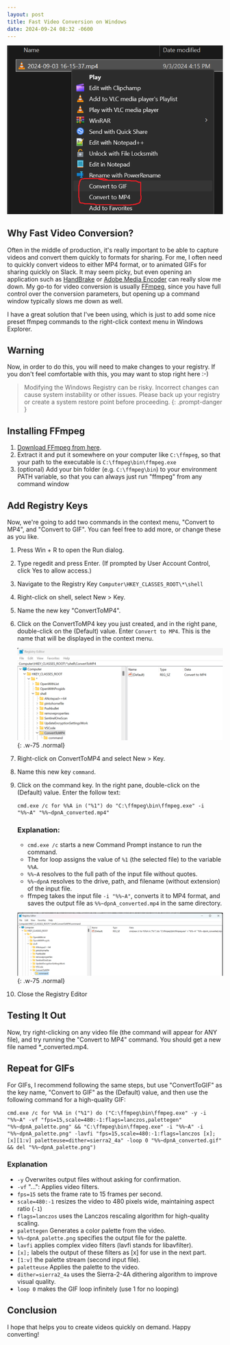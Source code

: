 ```yaml
---
layout: post
title: Fast Video Conversion on Windows
date: 2024-09-24 08:32 -0600
---
```


![Fast Video Conversion on Windows](/assets/img/fastconverttovideo/fast_convert_to_video.png)

## Why Fast Video Conversion?

Often in the middle of production, it's really important to be able to capture videos and convert them quickly to formats for sharing.  For me, I often need to quickly convert videos to either MP4 format, or to animated GIFs for sharing quickly on Slack.  It may seem picky, but even opening an application such as [HandBrake](https://handbrake.fr/) or [Adobe Media Encoder](https://www.adobe.com/ca/products/media-encoder.html) can really slow me down.  My go-to for video conversion is usually [FFmpeg](https://www.ffmpeg.org/), since you have full control over the conversion parameters, but opening up a command window typically slows me down as well.

I have a great solution that I've been using, which is just to add some nice preset ffmpeg commands to the right-click context menu in Windows Explorer.  

## Warning

Now, in order to do this, you will need to make changes to your registry.  If you don't feel comfortable with this, you may want to stop right here :-)

> Modifying the Windows Registry can be risky. Incorrect changes can cause system instability or other issues. Please back up your registry or create a system restore point before proceeding.
{: .prompt-danger }

## Installing FFmpeg

1. [Download FFmpeg from here](https://www.ffmpeg.org/).  
2. Extract it and put it somewhere on your computer like `C:\ffmpeg`, so that your path to the executable is `C:\ffmpeg\bin\ffmpeg.exe`
3. (optional) Add your bin folder (e.g. `C:\ffmpeg\bin`) to your environment PATH variable, so that you can always just run "ffmpeg" from any command window

## Add Registry Keys

Now, we're going to add two commands in the context menu, "Convert to MP4", and "Convert to GIF".  You can feel free to add more, or change these as you like.

1. Press Win + R to open the Run dialog.
2. Type regedit and press Enter. (If prompted by User Account Control, click Yes to allow access.)
3. Navigate to the Registry Key `Computer\HKEY_CLASSES_ROOT\*\shell`
4. Right-click on shell, select New > Key.
5. Name the new key "ConvertToMP4".
6. Click on the ConvertToMP4 key you just created, and in the right pane, double-click on the (Default) value. Enter `Convert to MP4`.  This is the name that will be displayed in the context menu.

   ![Registry Editor](/assets/img/fastconverttovideo/registry1.png){: .w-75 .normal}

7. Right-click on ConvertToMP4 and select New > Key.
8. Name this new key `command`.
9. Click on the command key. In the right pane, double-click on the (Default) value. Enter the follow text:

   ```text
   cmd.exe /c for %%A in ("%1") do "C:\ffmpeg\bin\ffmpeg.exe" -i "%%~A" "%%~dpnA_converted.mp4"
   ```

   ### Explanation:
   - `cmd.exe /c` starts a new Command Prompt instance to run the command.
   - The for loop assigns the value of `%1` (the selected file) to the variable `%%A`.
   - `%%~A` resolves to the full path of the input file without quotes.
   - `%%~dpnA` resolves to the drive, path, and filename (without extension) of the input file.
   - ffmpeg takes the input file `-i "%%~A"`, converts it to MP4 format, and saves the output file as `%%~dpnA_converted.mp4` in the same directory.

   ![Registry Editor](/assets/img/fastconverttovideo/registry2.png){: .w-75 .normal}

10. Close the Registry Editor

## Testing It Out

Now, try right-clicking on any video file (the command will appear for ANY file), and try running the "Convert to MP4" command.  You should get a new file named *_converted.mp4.

## Repeat for GIFs

For GIFs, I recommend following the same steps, but use "ConvertToGIF" as the key name, "Convert to GIF" as the (Default) value, and then use the following command for a high-quality GIF:

```text
cmd.exe /c for %%A in ("%1") do ("C:\ffmpeg\bin\ffmpeg.exe" -y -i "%%~A" -vf "fps=15,scale=480:-1:flags=lanczos,palettegen" "%%~dpnA_palette.png" && "C:\ffmpeg\bin\ffmpeg.exe" -i "%%~A" -i "%%~dpnA_palette.png" -lavfi "fps=15,scale=480:-1:flags=lanczos [x]; [x][1:v] paletteuse=dither=sierra2_4a" -loop 0 "%%~dpnA_converted.gif" && del "%%~dpnA_palette.png")
```
### Explanation

- `-y` Overwrites output files without asking for confirmation.
- `-vf` "...": Applies video filters.
- `fps=15` sets the frame rate to 15 frames per second.
- `scale=480:-1` resizes the video to 480 pixels wide, maintaining aspect ratio (`-1`)
- `flags=lanczos` uses the Lanczos rescaling algorithm for high-quality scaling.
- `palettegen` Generates a color palette from the video.
- `%%~dpnA_palette.png` specifies the output file for the palette.
- `lavfi` applies complex video filters (lavfi stands for libavfilter).
- `[x];` labels the output of these filters as [x] for use in the next part.
- `[1:v]` the palette stream (second input file).
- `paletteuse` Applies the palette to the video.
- `dither=sierra2_4a` uses the Sierra-2-4A dithering algorithm to improve visual quality.
- `loop 0` makes the GIF loop infinitely (use 1 for no looping)

## Conclusion

I hope that helps you to create videos quickly on demand.  Happy converting!